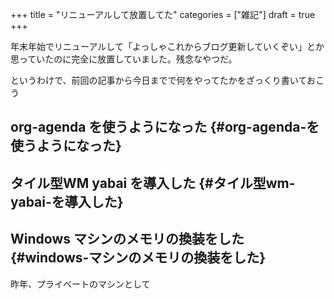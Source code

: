 +++
title = "リニューアルして放置してた"
categories = ["雑記"]
draft = true
+++

年末年始でリニューアルして「よっしゃこれからブログ更新していくぞい」とか思っていたのに完全に放置していました。残念なやつだ。

というわけで、前回の記事から今日までで何をやってたかをざっくり書いておこう


## org-agenda を使うようになった {#org-agenda-を使うようになった}


## タイル型WM yabai を導入した {#タイル型wm-yabai-を導入した}


## Windows マシンのメモリの換装をした {#windows-マシンのメモリの換装をした}

昨年、プライベートのマシンとして
